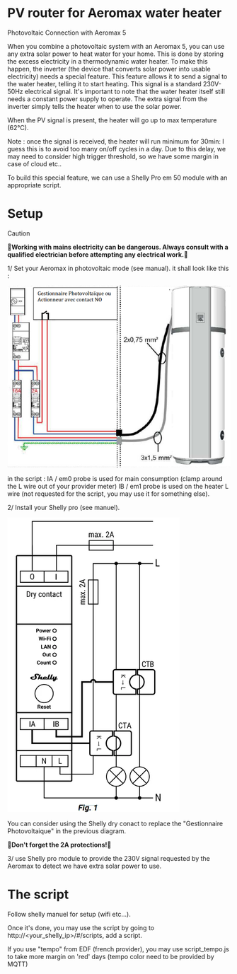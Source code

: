# PV router for Aeromax water heater

Photovoltaic Connection with Aeromax 5

When you combine a photovoltaic system with an Aeromax 5, you can use any extra solar power to heat water for your home. This is done by storing the excess electricity in a thermodynamic water heater.
To make this happen, the inverter (the device that converts solar power into usable electricity) needs a special feature. This feature allows it to send a signal to the water heater, telling it to start heating. This signal is a standard 230V-50Hz electrical signal.
It's important to note that the water heater itself still needs a constant power supply to operate. The extra signal from the inverter simply tells the heater when to use the solar power.

When the PV signal is present, the heater will go up to max temperature (62°C).

Note : once the signal is received, the heater will run minimum for 30min: I guess this is to avoid too many on/off cycles in a day.
Due to this delay, we may need to consider high trigger threshold, so we have some margin in case of cloud etc..

To build this special feature, we can use a Shelly Pro em 50 module with an appropriate script.


# Setup


> [!CAUTION]
> **🚨Working with mains electricity can be dangerous. Always consult with a qualified electrician before attempting any electrical work.🚨**

1/ Set your Aeromax in photovoltaic mode (see manual). it shall look like this : 

![aeromax_wiring](images/aeromax_wiring.png)

in the script :
IA / em0 probe is used for main consumption (clamp around the L wire out of your provider meter)
IB / em1 probe is used on the heater L wire (not requested for the script, you may use it for something else).

2/ Install your Shelly pro (see manuel). 

![shellyproem50 wiring](images/SHELLY-Pro-EM-50.webp)

You can consider using the Shelly dry conact to replace the "Gestionnaire Photovoltaique" in the previous diagram.

**🚨Don't forget the 2A protections!🚨**

3/ use Shelly pro module to provide the 230V signal requested by the Aeromax to detect we have extra solar power to use.


# The script

Follow shelly manuel for setup (wifi etc...).

Once it's done, you may use the script by going to http://<your_shelly_ip>/#/scripts, add a script.

If you use "tempo" from EDF (french provider), you may use script_tempo.js to take more margin on 'red' days  (tempo color need to be provided by MQTT)




